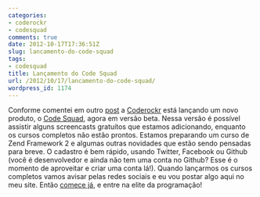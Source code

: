 ```yaml
---
categories:
- coderockr
- codesquad
comments: true
date: 2012-10-17T17:36:51Z
slug: lancamento-do-code-squad
tags:
- codesquad
title: Lançamento do Code Squad
url: /2012/10/17/lancamento-do-code-squad/
wordpress_id: 1174
---
```


Conforme comentei em outro [post](/blog/2012/09/28/prepare-se-para-o-alistamento-do-code-squad/) a [Coderockr](http://coderockr.com) está lançando um novo produto, o [Code Squad](http://code-squad.com), agora em versão beta.
Nessa versão é possível assistir alguns screencasts gratuítos que estamos adicionando, enquanto os cursos completos não estão prontos. Estamos preparando um curso de Zend Framework 2 e algumas outras novidades que estão sendo pensadas para breve.
O cadastro é bem rápido, usando Twitter, Facebook ou Github (você é desenvolvedor e ainda não tem uma conta no Github? Esse é o momento de aproveitar e criar uma conta lá!). Quando lançarmos os cursos completos vamos avisar pelas redes sociais e eu vou postar algo aqui no meu site.
Então [comece já](http://code-squad.com/login), e entre na elite da programação!
